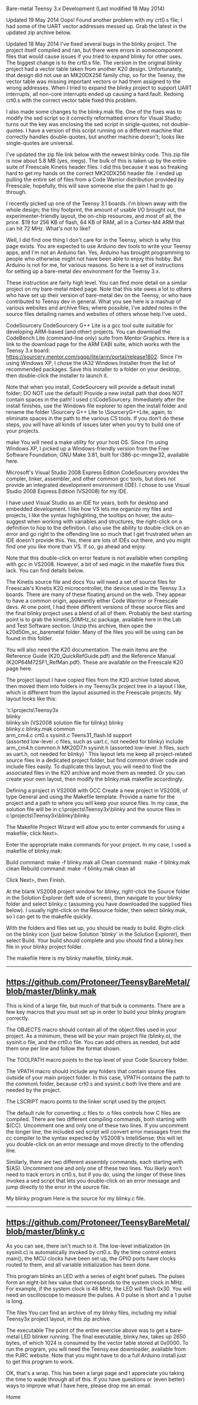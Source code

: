 Bare-metal Teensy 3.x Development
(Last modified 18 May 2014)

Updated 19 May 2014
Oops!  Found another problem with my crt0.s file; I had some of the UART vector addresses messed up.  Grab the latest in the updated zip archive below.


Updated 18 May 2014
I've fixed several bugs in the blinky project.  The project itself compiled and ran, but there were errors in somecomponent files that would cause issues if you tried to expand blinky for other uses.  The biggest change is to the crt0.s file.  The version in the original blinky project had a vector table taken from another K20 design.  Unfortunately, that design did not use an MK20DX256 family chip, so for the Teensy, the vector table was missing important vectors or had them assigned to the wrong addresses.  When I tried to expand the blinky project to support UART interrupts, all non-core interrupts ended up causing a hard fault.  Redoing crt0.s with the correct vector table fixed this problem.

I also made some changes to the blinky.mak file.  One of the fixes was to modify the sed script so it correctly reformatted errors for Visual Studio; turns out the key was enclosing the sed script in single-quotes, not double-quotes.  I have a version of this script running on a different machine that correctly handles double-quotes, but another machine doesn't; looks like single-quotes are universal.

I've updated the zip file link below with the newest blinky code.  This zip file is now about 5.8 MB (yes, megs).  The bulk of this is taken up by the entire suite of Freescale Kinetis header files.  I did this because it was so freaking hard to get my hands on the correct MK20DX256 header file.  I ended up pulling the entire set of files from a Code Warrior distribution provided by Freescale; hopefully, this will save someone else the pain I had to go through.


I recently picked up one of the Teensy 3.1 boards.  I'm blown away with the whole design; the tiny footprint, the amount of usable I/O brought out, the experimenter-friendly layout, the on-chip resources, and most of all, the price.  $19 for 256 KB of flash, 64 KB of RAM, all in a Cortex-M4 ARM that can hit 72 MHz.  What's not to like?

Well, I did find one thing I don't care for in the Teensy, which is why this page exists.  You are expected to use Arduino dev tools to write your Teensy apps, and I'm not an Arduino fan.  Yes, Arduino has brought programming to people who otherwise might not have been able to enjoy this hobby.  But Arduino is not for me, for various reasons.  So here is a set of instructions for setting up a bare-metal dev environment for the Teensy 3.x.

These instruction are fairly high level.  You can find more detail on a similar project on my bare-metal mbed page.  Note that this site owes a lot to others who have set up their version of bare-metal dev on the Teensy, or who have contributed to Teensy dev in general.  What you see here is a mashup of various websites and archive files; where possible, I've added notes in the source files detailing names and websites of others whose help I've used..


CodeSourcery
CodeSourcery G++ Lite is a gcc tool suite suitable for developing ARM-based (and other) projects.  You can download the CodeBench Lite (command-line only)  suite from Mentor Graphics.  Here is a link to the download page for the ARM EABI suite, which works with the Teensy 3.x board: https://sourcery.mentor.com/sgpp/lite/arm/portal/release1802.  Since I'm using Windows XP, I chose the IA32 Windows Installer from the list of recommended packages.  Save this installer to a folder on your desktop, then double-click the installer to launch it.

Note that when you install, CodeSourcery will provide a default install folder; DO NOT use the default!  Provide a new install path that does NOT contain spaces in the path!  I used c:\CodeSourcery.  Immediately after the install finishes, use the Windows file explorer to open the install folder and rename the folder \Sourcery G++ Lite to \SourceryG++Lite, again, to eliminate spaces in the path to the various CS tools.  If you don't do these steps, you will have all kinds of issues later when you try to build one of your projects.


make
You will need a make utility for your host OS.  Since I'm using Windows XP, I picked up a Windows-friendly version from the Free Software Foundation; GNU Make 3.81, built for i386-pc-mingw32, available here.


Microsoft's Visual Studio 2008 Express Edition
CodeSourcery provides the compler, linker, assembler, and other common gcc tools, but does not provide an integrated development environment (IDE).  I chose to use Visual Studio 2008 Express Edition (VS2008) for my IDE.

I have used Visual Studio as an IDE for years, both for desktop and embedded development.  I like how VS lets me organize my files and projects, I like the syntax highlighting, the tooltips on hover, the auto-suggest when working with variables and structures, the right-click on a definition to hop to the definition.  I also use the ability to double-click on an error and go right to the offending line so much that I get frustrated when an IDE doesn't provide this.  Yes, there are lots of IDEs out there, and you might find one you like more than VS.  If so, go ahead and enjoy.

Note that this double-click on error feature is not available when compiling with gcc in VS2008.  However, a bit of sed magic in the makefile fixes this lack.  You can find details below.


The Kinetis source file and docs
You will need a set of source files for Freescale's Kinetis K20 microcontroller, the device used in the Teensy 3.x boards.  There are many of these floating around on the web.  They appear to have a common origin, apparently either Code Warriror or Freescale devs.  At one point, I had three different versions of these source files and the final blinky project uses a blend of all of them.  Probably the best starting point is to grab the kinetis_50MHz_sc package, available here in the Lab and Test Software section.  Unzip this archive, then open the k20d50m_sc_baremetal folder.  Many of the files you will be using can be found in this folder.

You will also need the K20 documentation.  The main items are the Reference Guide (K20_QuickRefGuide.pdf) and the Reference Manual (K20P64M72SF1_RefMan.pdf).  These are available on the Freescale K20 page here.


The project layout
I have copied files from the K20 archive listed above, then moved them into folders in my Teensy3x project tree in a layout I like, which is different from the layout assumed in the Freescale projects.  My layout looks like this:

'c:\projects\Teensy3x\
    blinky\
        blinky.sln        (VS2008 solution file for blinky)
        blinky\
            blinky.c
            blinky.mak
    common\
        arm_cm4.c
        crt0.s
        sysinit.c
        Teens31_flash.ld
    support\
        (assorted low-level .c files, such as uart.c, not needed for blinky)
    include\
        arm_cm4.h
        common.h
        MK20D7.h
        sysinit.h
        (assorted low-level .h files, such as uart.h, not needed for blinky)
'
This layout lets me keep all project-related source files in a dedicated project folder, but find common driver code and include files easily.  To duplicate this layout, you will need to find the associated files in the K20 archive and move them as needed.  Or you can create your own layout, then modify the blinky.mak makefile accordingly.


Defining a project in VS2008 with GCC
Create a new project in VS2008, of type General and using the Makefile template.  Provide a name for the project and a path to where you will keep your source files. In my case, the solution file will be in c:\projects\Teensy3x\blinky and the source files in c:\projects\Teensy3x\blinky\blinky.

The Makefile Project Wizard will allow you to enter commands for using a makefile; click Next>.

Enter the appropriate make commands for your project.  In my case, I used a makefile of blinky.mak:

Build command: make -f blinky.mak all
Clean command: make -f blinky.mak clean
Rebuild command: make -f blinky.mak clean all

Click Next>, then Finish.

At the blank VS2008 project window for blinky, right-click the Source folder in the Solution Explorer (left side of screen), then navigate to your blinky folder and select blinky.c (assuming you have downloaded the supplied files below).  I usually right-click on the Resource folder, then select blinky.mak, so I can get to the makefile quickly.

With the folders and files set up, you should be ready to build.  Right-click on the blinky icon (just below Solution 'blinky' in the Solution Explorer), then select Build.  Your build should complete and you should find a blinky.hex file in your blinky project folder.


The makefile
Here is my blinky makefile, blinky.mak.

--------------------------------------------------------------------------------------
https://github.com/Protoneer/TeensyBareMetal/blob/master/blinky.mak
------------------------------------------------------------------------

This is kind of a large file, but much of that bulk is comments.  There are a few key macros that you must set up in order to build your blinky program correctly.

The OBJECTS macro should contain all of the object files used in your project.  As a minimum, these will be your main project file (blinky.o), the sysinit.o file, and the crt0.o file.  You can add others as needed, but add them one per line and follow the format shown.

The TOOLPATH macro points to the top level of your Code Sourcery folder.

The VPATH macro should include any folders that contain source files outside of your main project folder.  In this case, VPATH contains the path to the common\ folder, because crt0.s and sysinit.c both live there and are needed by the project.

The LSCRIPT macro points to the linker script used by the project.

The default rule for converting .c files to .o files controls how C files are compiled.  There are two different compiling commands, both starting with $(CC).  Uncomment one and only one of these two lines.  If you uncomment the longer line, the included sed script will convert error messages from the cc compiler to the syntax expected by VS2008's IntelliSense; this will let you double-click on an error message and move directly to the offending line.

Similarly, there are two different assembly commands, each starting with $(AS).  Uncomment one and only one of these two lines.  You likely won't need to track errors in crt0.s, but if you do, using the longer of these lines invokes a sed script that lets you double-click on an error message and jump directly to the error in the source file.


My blinky program
Here is the source for my blinky.c file.

-----------------------------------------
https://github.com/Protoneer/TeensyBareMetal/blob/master/blinky.c
-----------------------------------------

As you can see, there isn't much to it.  The low-level initialization (in sysinit.c) is automatically invoked by crt0.s.  By the time control enters main(), the MCU clocks have been set up, the GPIO ports have clocks routed to them, and all variable initialization has been done.

This program blinks an LED with a series of eight brief pulses.  The pulses form an eight-bit hex value that corresponds to the system clock in MHz.  For example, if the system clock is 48 MHz, the LED will flash 0x30.  You will need an oscilloscope to measure the pulses.  A 0 pulse is short and a 1 pulse is long.


The files
You can find an archive of my blinky files, including my initial Teensy3x project layout, in this zip archive.


The executable
The point of the entire exercise above was to get a bare-metal LED blinker running.  The final executable, blinky.hex, takes up 2650 bytes, of which 1024 is consumed by the vector table stored at 0x0000.  To run the program, you will need the Teensy.exe downloader, available from the PJRC website.  Note that you might have to do a full Arduino install just to get this program to work.


OK, that's a wrap.  This has been a large page and I appreciate you taking the time to wade through all of this.  If you have questions or (even better) ways to improve what I have here, please drop me an email.



Home

